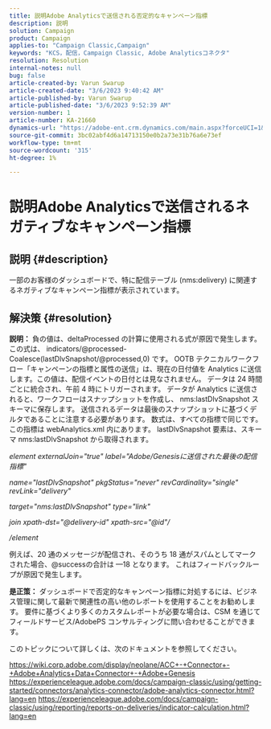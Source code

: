 ```yaml
---
title: 説明Adobe Analyticsで送信される否定的なキャンペーン指標
description: 説明
solution: Campaign
product: Campaign
applies-to: "Campaign Classic,Campaign"
keywords: "KCS，配信，Campaign Classic, Adobe Analyticsコネクタ"
resolution: Resolution
internal-notes: null
bug: false
article-created-by: Varun Swarup
article-created-date: "3/6/2023 9:40:42 AM"
article-published-by: Varun Swarup
article-published-date: "3/6/2023 9:52:39 AM"
version-number: 1
article-number: KA-21660
dynamics-url: "https://adobe-ent.crm.dynamics.com/main.aspx?forceUCI=1&pagetype=entityrecord&etn=knowledgearticle&id=be39a9f2-02bc-ed11-83ff-6045bd006149"
source-git-commit: 3bc02abf4d6a14713150e0b2a73e31b76a6e73ef
workflow-type: tm+mt
source-wordcount: '315'
ht-degree: 1%

---
```


# 説明Adobe Analyticsで送信されるネガティブなキャンペーン指標

## 説明 {#description}

一部のお客様のダッシュボードで、特に配信テーブル (nms:delivery) に関連するネガティブなキャンペーン指標が表示されています。

## 解決策 {#resolution}


<b>説明：</b>
負の値は、deltaProcessed の計算に使用される式が原因で発生します。この式は、 indicators/@processed-Coalesce(lastDlvSnapshot/@processed,0) です。 OOTB テクニカルワークフロー「キャンペーンの指標と属性の送信」は、現在の日付値を Analytics に送信します。この値は、配信イベントの日付とは見なされません。 データは 24 時間ごとに統合され、午前 4 時にトリガーされます。 データが Analytics に送信されると、ワークフローはスナップショットを作成し、 nms:lastDlvSnapshot スキーマに保存します。 送信されるデータは最後のスナップショットに基づくデルタであることに注意する必要があります。 数式は、すべての指標で同じです。この指標は webAnalytics.xml 内にあります。 lastDlvSnapshot 要素は、スキーマ nms:lastDlvSnapshot から取得されます。



*element externalJoin=&quot;true&quot; label=&quot;Adobe/Genesisに送信された最後の配信指標&quot;*

*name=&quot;lastDlvSnapshot&quot; pkgStatus=&quot;never&quot; revCardinality=&quot;single&quot; revLink=&quot;delivery&quot;*

*target=&quot;nms:lastDlvSnapshot&quot; type=&quot;link&quot;*

*join xpath-dst=&quot;@delivery-id&quot; xpath-src=&quot;@id&quot;/*

*/element*



例えば、20 通のメッセージが配信され、そのうち 18 通がスパムとしてマークされた場合、@successの合計は —18 となります。 これはフィードバックループが原因で発生します。

<b>是正策：</b>
ダッシュボードで否定的なキャンペーン指標に対処するには、ビジネス管理に関して最新で関連性の高い他のレポートを使用することをお勧めします。 要件に基づくより多くのカスタムレポートが必要な場合は、CSM を通じてフィールドサービス/AdobePS コンサルティングに問い合わせることができます。

このトピックについて詳しくは、次のドキュメントを参照してください。

https://wiki.corp.adobe.com/display/neolane/ACC+-+Connector+-+Adobe+Analytics+Data+Connector+-+Adobe+Genesis https://experienceleague.adobe.com/docs/campaign-classic/using/getting-started/connectors/analytics-connector/adobe-analytics-connector.html?lang=en https://experienceleague.adobe.com/docs/campaign-classic/using/reporting/reports-on-deliveries/indicator-calculation.html?lang=en
